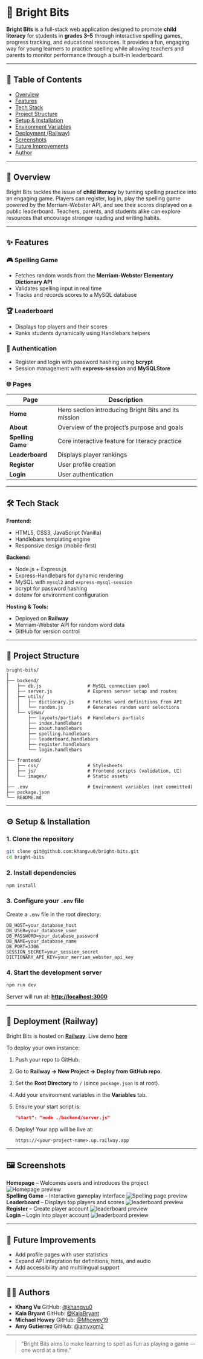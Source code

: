 # 🌟 Bright Bits

**Bright Bits** is a full-stack web application designed to promote **child literacy** for students in **grades 3–5** through interactive spelling games, progress tracking, and educational resources.
It provides a fun, engaging way for young learners to practice spelling while allowing teachers and parents to monitor performance through a built-in leaderboard.

---

## 📖 Table of Contents

-   [Overview](#overview)
-   [Features](#features)
-   [Tech Stack](#tech-stack)
-   [Project Structure](#project-structure)
-   [Setup & Installation](#setup--installation)
-   [Environment Variables](#environment-variables)
-   [Deployment (Railway)](#deployment-railway)
-   [Screenshots](#screenshots)
-   [Future Improvements](#future-improvements)
-   [Author](#author)

---

## 🧩 Overview

Bright Bits tackles the issue of **child literacy** by turning spelling practice into an engaging game.
Players can register, log in, play the spelling game powered by the Merriam-Webster API, and see their scores displayed on a public leaderboard.
Teachers, parents, and students alike can explore resources that encourage stronger reading and writing habits.

---

## ✨ Features

### 🎮 Spelling Game

-   Fetches random words from the **Merriam-Webster Elementary Dictionary API**
-   Validates spelling input in real time
-   Tracks and records scores to a MySQL database

### 🏆 Leaderboard

-   Displays top players and their scores
-   Ranks students dynamically using Handlebars helpers

### 👤 Authentication

-   Register and login with password hashing using **bcrypt**
-   Session management with **express-session** and **MySQLStore**

### 🌐 Pages

| Page              | Description                                          |
| ----------------- | ---------------------------------------------------- |
| **Home**          | Hero section introducing Bright Bits and its mission |
| **About**         | Overview of the project’s purpose and goals          |
| **Spelling Game** | Core interactive feature for literacy practice       |
| **Leaderboard**   | Displays player rankings                             |
| **Register**      | User profile creation                                |
| **Login**         | User authentication                                  |

---

## 🛠️ Tech Stack

**Frontend:**

-   HTML5, CSS3, JavaScript (Vanilla)
-   Handlebars templating engine
-   Responsive design (mobile-first)

**Backend:**

-   Node.js + Express.js
-   Express-Handlebars for dynamic rendering
-   MySQL with `mysql2` and `express-mysql-session`
-   bcrypt for password hashing
-   dotenv for environment configuration

**Hosting & Tools:**

-   Deployed on **Railway**
-   Merriam-Webster API for random word data
-   GitHub for version control

---

## 📁 Project Structure

```
bright-bits/
│
├── backend/
│   ├── db.js                 # MySQL connection pool
│   ├── server.js             # Express server setup and routes
│   ├── utils/
│   │   ├── dictionary.js     # Fetches word definitions from API
│   │   └── random.js         # Generates random word selections
│   └── views/
│       ├── layouts/partials  # Handlebars partials
│       ├── index.handlebars
│       ├── about.handlebars
│       ├── spelling.handlebars
│       ├── leaderboard.handlebars
│       ├── register.handlebars
│       └── login.handlebars
│
├── frontend/
│   ├── css/                  # Stylesheets
│   ├── js/                   # Frontend scripts (validation, UI)
│   └── images/               # Static assets
│
├── .env                      # Environment variables (not committed)
├── package.json
└── README.md
```

---

## ⚙️ Setup & Installation

### 1. Clone the repository

```bash
git clone git@github.com:khangvu0/bright-bits.git
cd bright-bits
```

### 2. Install dependencies

```bash
npm install
```

### 3. Configure your `.env` file

Create a `.env` file in the root directory:

```
DB_HOST=your_database_host
DB_USER=your_database_user
DB_PASSWORD=your_database_password
DB_NAME=your_database_name
DB_PORT=3306
SESSION_SECRET=your_session_secret
DICTIONARY_API_KEY=your_merriam_webster_api_key
```

### 4. Start the development server

```bash
npm run dev
```

Server will run at:
**[http://localhost:3000](http://localhost:3000)**

---

## 🚀 Deployment (Railway)

Bright Bits is hosted on **[Railway](https://railway.app)**. Live demo **[here](https://bright-bits-production.up.railway.app/)**

To deploy your own instance:

1. Push your repo to GitHub.
2. Go to **Railway → New Project → Deploy from GitHub repo**.
3. Set the **Root Directory** to `/` (since `package.json` is at root).
4. Add your environment variables in the **Variables** tab.
5. Ensure your start script is:

    ```json
    "start": "node ./backend/server.js"
    ```

6. Deploy!
   Your app will be live at:

    ```
    https://<your-project-name>.up.railway.app
    ```

---

## 🖼️ Screenshots

**Homepage** – Welcomes users and introduces the project
![Homepage preview](/frontend/images/preview-home.png)<br>
**Spelling Game** – Interactive gameplay interface
![Spelling page preview](/frontend/images/preview-spelling.png)<br>
**Leaderboard** – Displays top players and scores
![leaderboard preview](/frontend/images/preview-leaderboard.png)<br>
**Register** – Create player account
![leaderboard preview](/frontend/images/preview-register.png)<br>
**Login** – Login into player account
![leaderboard preview](/frontend/images/preview-login.png)

---

## 🔮 Future Improvements

-   Add profile pages with user statistics
-   Expand API integration for definitions, hints, and audio
-   Add accessibility and multilingual support

---

## 👨‍💻 Authors

-   **Khang Vu** GitHub: [@khangvu0](https://github.com/khangvu0)
-   **Kaia Bryant** GitHub: [@KaiaBryant](https://github.com/KaiaBryant)
-   **Michael Howey** GitHub: [@Mhowey19](https://github.com/Mhowey19)
-   **Amy Gutierrez** GitHub: [@amyxgm2](https://github.com/amyxgm2)

---

> “Bright Bits aims to make learning to spell as fun as playing a game — one word at a time.”
